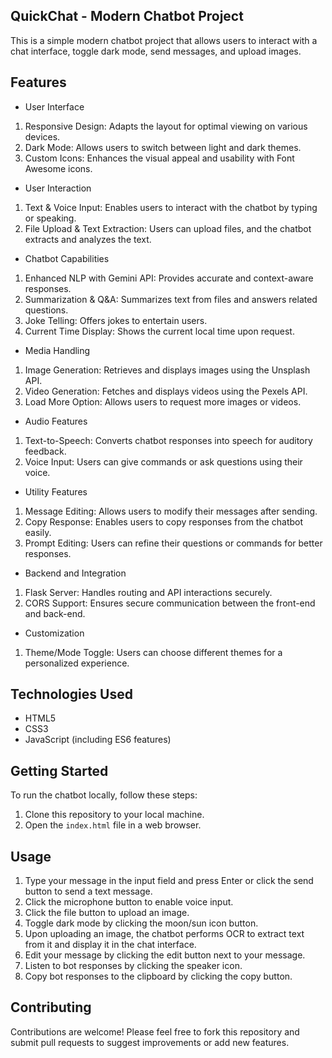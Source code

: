 ## QuickChat - Modern Chatbot Project

This is a simple modern chatbot project that allows users to interact with a chat interface, toggle dark mode, send messages, and upload images.

## Features
- User Interface
1. Responsive Design: Adapts the layout for optimal viewing on various devices.
2. Dark Mode: Allows users to switch between light and dark themes.
3. Custom Icons: Enhances the visual appeal and usability with Font Awesome icons.
- User Interaction
1. Text & Voice Input: Enables users to interact with the chatbot by typing or speaking.
2. File Upload & Text Extraction: Users can upload files, and the chatbot extracts and analyzes the text.
- Chatbot Capabilities
1. Enhanced NLP with Gemini API: Provides accurate and context-aware responses.
2. Summarization & Q&A: Summarizes text from files and answers related questions.
3. Joke Telling: Offers jokes to entertain users.
4. Current Time Display: Shows the current local time upon request.
- Media Handling
1. Image Generation: Retrieves and displays images using the Unsplash API.
2. Video Generation: Fetches and displays videos using the Pexels API.
3. Load More Option: Allows users to request more images or videos.
- Audio Features
1. Text-to-Speech: Converts chatbot responses into speech for auditory feedback.
2. Voice Input: Users can give commands or ask questions using their voice.
- Utility Features
1. Message Editing: Allows users to modify their messages after sending.
2. Copy Response: Enables users to copy responses from the chatbot easily.
3. Prompt Editing: Users can refine their questions or commands for better responses.
- Backend and Integration
1. Flask Server: Handles routing and API interactions securely.
2. CORS Support: Ensures secure communication between the front-end and back-end.
- Customization
1. Theme/Mode Toggle: Users can choose different themes for a personalized experience.

## Technologies Used

- HTML5
- CSS3
- JavaScript (including ES6 features)

## Getting Started

To run the chatbot locally, follow these steps:

1. Clone this repository to your local machine.
2. Open the `index.html` file in a web browser.

## Usage

1. Type your message in the input field and press Enter or click the send button to send a text message.
2. Click the microphone button to enable voice input.
3. Click the file button to upload an image.
4. Toggle dark mode by clicking the moon/sun icon button.
5. Upon uploading an image, the chatbot performs OCR to extract text from it and display it in the chat interface.
6. Edit your message by clicking the edit button next to your message.
7. Listen to bot responses by clicking the speaker icon.
8. Copy bot responses to the clipboard by clicking the copy button.

## Contributing

Contributions are welcome! Please feel free to fork this repository and submit pull requests to suggest improvements or add new features.

